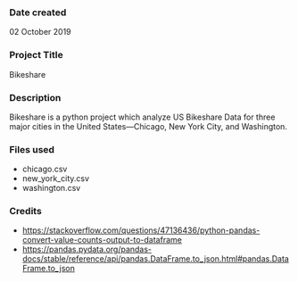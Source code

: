 ### Date created
02 October 2019

### Project Title
Bikeshare

### Description
Bikeshare is a python project which analyze US Bikeshare Data for three major cities in the United States—Chicago, New York City, and Washington.

### Files used
* chicago.csv
* new_york_city.csv
* washington.csv

### Credits
* https://stackoverflow.com/questions/47136436/python-pandas-convert-value-counts-output-to-dataframe
* https://pandas.pydata.org/pandas-docs/stable/reference/api/pandas.DataFrame.to_json.html#pandas.DataFrame.to_json